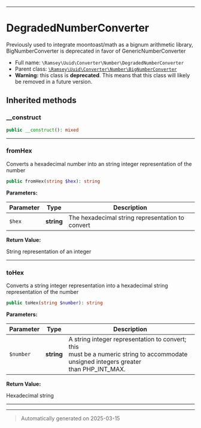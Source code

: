 ***

# DegradedNumberConverter

Previously used to integrate moontoast/math as a bignum arithmetic library,
BigNumberConverter is deprecated in favor of GenericNumberConverter



* Full name: `\Ramsey\Uuid\Converter\Number\DegradedNumberConverter`
* Parent class: [`\Ramsey\Uuid\Converter\Number\BigNumberConverter`](./BigNumberConverter.md)
* **Warning:** this class is **deprecated**. This means that this class will likely be removed in a future version.






## Inherited methods


### __construct



```php
public __construct(): mixed
```












***

### fromHex

Converts a hexadecimal number into an string integer representation of
the number

```php
public fromHex(string $hex): string
```








**Parameters:**

| Parameter | Type | Description |
|-----------|------|-------------|
| `$hex` | **string** | The hexadecimal string representation to convert |


**Return Value:**

String representation of an integer




***

### toHex

Converts a string integer representation into a hexadecimal string
representation of the number

```php
public toHex(string $number): string
```








**Parameters:**

| Parameter | Type | Description |
|-----------|------|-------------|
| `$number` | **string** | A string integer representation to convert; this<br />must be a numeric string to accommodate unsigned integers greater<br />than PHP_INT_MAX. |


**Return Value:**

Hexadecimal string




***


***
> Automatically generated on 2025-03-15
